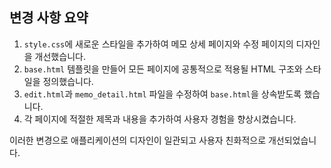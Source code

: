 
## 변경 사항 요약

1. `style.css`에 새로운 스타일을 추가하여 메모 상세 페이지와 수정 페이지의 디자인을 개선했습니다.
2. `base.html` 템플릿을 만들어 모든 페이지에 공통적으로 적용될 HTML 구조와 스타일을 정의했습니다.
3. `edit.html`과 `memo_detail.html` 파일을 수정하여 `base.html`을 상속받도록 했습니다.
4. 각 페이지에 적절한 제목과 내용을 추가하여 사용자 경험을 향상시켰습니다.

이러한 변경으로 애플리케이션의 디자인이 일관되고 사용자 친화적으로 개선되었습니다.

